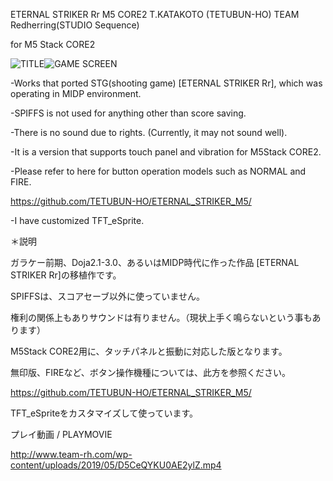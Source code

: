 ETERNAL STRIKER Rr M5 CORE2
T.KATAKOTO (TETUBUN-HO) TEAM Redherring(STUDIO Sequence) 

for M5 Stack CORE2

![TITLE](https://www.team-rh.com/wp-content/uploads/2019/05/D45o0SkU4AEMAmt.png)![GAME SCREEN](https://www.team-rh.com/wp-content/uploads/2019/05/D45o0SmUUAA67y8.png)

-Works that ported STG(shooting game) [ETERNAL STRIKER Rr], which was operating in MIDP environment.

-SPIFFS is not used for anything other than score saving.

-There is no sound due to rights. (Currently, it may not sound well).

-It is a version that supports touch panel and vibration for M5Stack CORE2.

-Please refer to here for button operation models such as NORMAL and FIRE.

https://github.com/TETUBUN-HO/ETERNAL_STRIKER_M5/

-I have customized TFT_eSprite.

＊説明

ガラケー前期、Doja2.1-3.0、あるいはMIDP時代に作った作品 [ETERNAL STRIKER Rr]の移植作です。

SPIFFSは、スコアセーブ以外に使っていません。

権利の関係上もありサウンドは有りません。（現状上手く鳴らないという事もあります）

M5Stack CORE2用に、タッチパネルと振動に対応した版となります。

無印版、FIREなど、ボタン操作機種については、此方を参照ください。

https://github.com/TETUBUN-HO/ETERNAL_STRIKER_M5/

TFT_eSpriteをカスタマイズして使っています。

プレイ動画 / PLAYMOVIE

http://www.team-rh.com/wp-content/uploads/2019/05/D5CeQYKU0AE2ylZ.mp4

